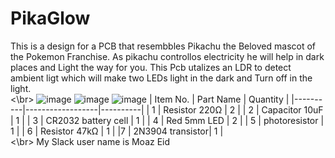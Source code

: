 # PikaGlow
This is a design for a PCB that resembbles Pikachu the Beloved mascot of the Pokemon Franchise. As pikachu controllos electricity he will help in dark places and Light the way for you.
This Pcb utalizes an LDR to detect ambient ligt which will make two LEDs light in the dark and Turn off in the light.<br><\br>
![image](https://github.com/user-attachments/assets/8fe0941e-1d17-44cc-8220-5bf16292b064)
![image](https://github.com/user-attachments/assets/fd5c7069-83e4-417b-aa3c-aec4ce6c32c5)
![image](https://github.com/user-attachments/assets/bfcc8b87-2049-49c3-997a-5ab6fa612d07)
| Item No. | Part Name        | Quantity |
|----------|------------------|----------|
| 1  | Resistor 220Ω    | 2        |
| 2  | Capacitor 10uF   | 1        |
| 3  | CR2032 battery cell | 1     |
| 4  | Red 5mm LED      | 2        |
| 5  | photoresistor    | 1        |
| 6  | Resistor 47kΩ    | 1        |
|7   | 2N3904 transistor| 1        |
<br><\br>
My Slack user name is Moaz Eid
